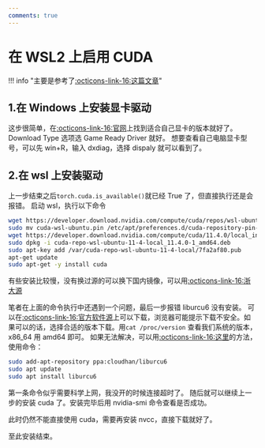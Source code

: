 ```yaml
---
comments: true
---
```

# 在 WSL2 上启用 CUDA

!!! info "主要是参考了[:octicons-link-16:这篇文章](https://zhuanlan.zhihu.com/p/506477744)"

## 1.在 Windows 上安装显卡驱动
这步很简单，在[:octicons-link-16:官网](https://www.nvidia.com/Download/index.aspx?lang=en-us)上找到适合自己显卡的版本就好了。
Download Type 选项选 Game Ready Driver 就好。
想要查看自己电脑显卡型号，可以先 win+R，输入 dxdiag，选择 dispaly 就可以看到了。

## 2.在 wsl 上安装驱动
上一步结束之后`torch.cuda.is_available()`就已经 True 了，但直接执行还是会报错。
启动 wsl，执行以下命令
```bash
wget https://developer.download.nvidia.com/compute/cuda/repos/wsl-ubuntu/x86_64/cuda-wsl-ubuntu.pin
sudo mv cuda-wsl-ubuntu.pin /etc/apt/preferences.d/cuda-repository-pin-600
wget https://developer.download.nvidia.com/compute/cuda/11.4.0/local_installers/cuda-repo-wsl-ubuntu-11-4-local_11.4.0-1_amd64.deb
sudo dpkg -i cuda-repo-wsl-ubuntu-11-4-local_11.4.0-1_amd64.deb
sudo apt-key add /var/cuda-repo-wsl-ubuntu-11-4-local/7fa2af80.pub
apt-get update
sudo apt-get -y install cuda
```
有些安装比较慢，没有换过源的可以换下国内镜像，可以用[:octicons-link-16:浙大源](http://mirrors.zju.edu.cn/)

笔者在上面的命令执行中还遇到一个问题，最后一步报错 liburcu6 没有安装。
可以在[:octicons-link-16:官方软件源](https://packages.debian.org/bullseye/liburcu6)上可以下载，浏览器可能提示下载不安全。如果可以的话，选择合适的版本下载。用`cat /proc/version` 查看我们系统的版本，x86_64 用 amd64 即可。
如果无法解决，可以用[:octicons-link-16:这里](https://askubuntu.com/questions/1407962/unable-to-install-cuda-on-ubuntu-22-04-wsl2)的方法，使用命令：
```bash
sudo add-apt-repository ppa:cloudhan/liburcu6
sudo apt update
sudo apt install liburcu6
```
第一条命令似乎需要科学上网，我没开的时候连接超时了。
随后就可以继续上一步的安装 cuda 了。安装完毕后用 nvidia-smi 命令查看是否成功。

此时仍然不能直接使用 cuda，需要再安装 nvcc，直接下载就好了。

至此安装结束。

<!-- !!! tip
    如果在使用`from mpi4py import MPI`中报错连接库找不着，可以尝试`sudo apt install libopenmpi-dev`来安装所需的库 -->
